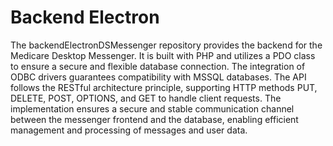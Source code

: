 # Backend Electron

The backendElectronDSMessenger repository provides the backend for the Medicare Desktop Messenger. It is built with PHP and utilizes a PDO class to ensure a secure and flexible database connection. The integration of ODBC drivers guarantees compatibility with MSSQL databases. The API follows the RESTful architecture principle, supporting HTTP methods PUT, DELETE, POST, OPTIONS, and GET to handle client requests. The implementation ensures a secure and stable communication channel between the messenger frontend and the database, enabling efficient management and processing of messages and user data.
